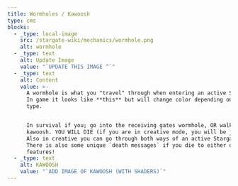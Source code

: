 ```yaml
---
title: Wormholes / Kawoosh
type: cms
blocks:
  - _type: local-image
    src: /stargate-wiki/mechanics/wormhole.png
    alt: wormhole
  - _type: text
    alt: Update Image
    value: "`UPDATE THIS IMAGE ^`"
  - _type: text
    alt: Content
    value: >-
      A wormhole is what you "travel" through when entering an active Stargate.
      In game it looks like **this** but will change color depending on the gate
      type.


      In survival if you; go into the receiving gates wormhole, OR walk into the
      kawoosh. YOU WILL DIE (if you are in creative mode, you will be just fine.
      Also in creative you can go through both ways of an active Stargate).
      There is also some unique `death messages` if you die to either of these
      features!
  - _type: text
    alt: KAWOOSH
    value: "`ADD IMAGE OF KAWOOSH (WITH SHADERS)`"
---
```

